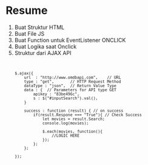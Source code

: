 <h1>Resume</h1>
<ol>
    <li>Buat Struktur HTML</li>
    <li>Buat File JS</li>
    <li>Buat Function untuk EventListener ONCLICK</li>
    <li>Buat Logika saat Onclick</li>
    <li>Struktur dari AJAX API</li>
<code>
    
    $.ajax({
        url  : "http://www.omdbapi.com",    // URL
        type : "get",       // HTTP Request Method
        dataType : "json",  // Return Value Type
        data : {  // Parameters for API type GET
            apikey : "83be496c",
            s : $("#inputSearch").val(),
        }

        success : function (result) { // on success
            if(result.Respone === "True"){ // Check Success
                let movies = result.Search;
                console.log(movies);

                $.each(movies, function(){
                    //LOGIC HERE
                });
            };
        };

    });

</code>
</ol>
